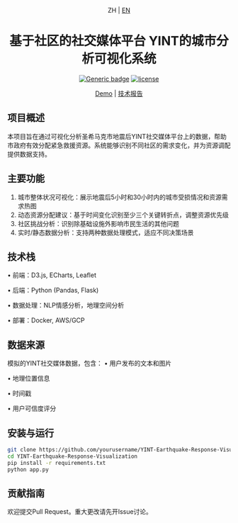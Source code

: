 <div align="center">

ZH | [EN](./README.md)

<h1>基于社区的社交媒体平台 YINT的城市分析可视化系统</h1>
  
[![Generic badge](https://img.shields.io/badge/🤗-Huggingface%20Repo-green.svg)](https://huggingface.co/Go4miii/DISC-FinLLM)
[![license](https://img.shields.io/github/license/modelscope/modelscope.svg)](./LICENSE)

[Demo](https://fin.fudan-disc.com) | [技术报告](http://arxiv.org/abs/2310.15205)

</div>

## 项目概述
本项目旨在通过可视化分析圣希马克市地震后YINT社交媒体平台上的数据，帮助市政府有效分配紧急救援资源。系统能够识别不同社区的需求变化，并为资源调配提供数据支持。

## 主要功能
1. 城市整体状况可视化：展示地震后5小时和30小时内的城市受损情况和资源需求热图
2. 动态资源分配建议：基于时间变化识别至少三个关键转折点，调整资源优先级
3. 社区挑战分析：识别除基础设施外影响市民生活的其他问题
4. 实时/静态数据分析：支持两种数据处理模式，适应不同决策场景

## 技术栈
• 前端：D3.js, ECharts, Leaflet

• 后端：Python (Pandas, Flask)

• 数据处理：NLP情感分析，地理空间分析

• 部署：Docker, AWS/GCP


## 数据来源
模拟的YINT社交媒体数据，包含：
• 用户发布的文本和图片

• 地理位置信息

• 时间戳

• 用户可信度评分


## 安装与运行
```bash
git clone https://github.com/yourusername/YINT-Earthquake-Response-Visualization.git
cd YINT-Earthquake-Response-Visualization
pip install -r requirements.txt
python app.py
```

## 贡献指南
欢迎提交Pull Request。重大更改请先开Issue讨论。
